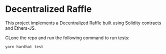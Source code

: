 # Decentralized Raffle

This project implements a Decentralized Raffle built using Solidity contracts and Ethers-JS.

CLone the repo and run the following command to run tests:

```shell
yarn hardhat test
```
